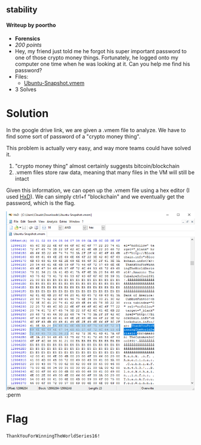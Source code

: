 ## stability

#### Writeup by poortho
* **Forensics**
* *200 points*
* Hey, my friend just told me he forgot his super important password to one of those crypto money things. Fortunately, he logged onto my computer one time when he was looking at it. Can you help me find his password?
* Files:
  * [Ubuntu-Snapshot.vmem](https://drive.google.com/file/d/0B42xuEQ8CPHjR1NtbnlYMHBKazg/view)
* 3 Solves

# Solution

In the google drive link, we are given a .vmem file to analyze. We have to find some sort of password of a "crypto money thing".

This problem is actually very easy, and way more teams could have solved it.

1. "crypto money thing" almost certainly suggests bitcoin/blockchain
2. .vmem files store raw data, meaning that many files in the VM will still be intact

Given this information, we can open up the .vmem file using a hex editor (I used [HxD](https://mh-nexus.de/en/hxd/)). We can simply ctrl+f "blockchain" and we eventually get the password, which is the flag.

![](screenshot.png):perm

# Flag

`ThankYouForWinningTheWorldSeries16!`
